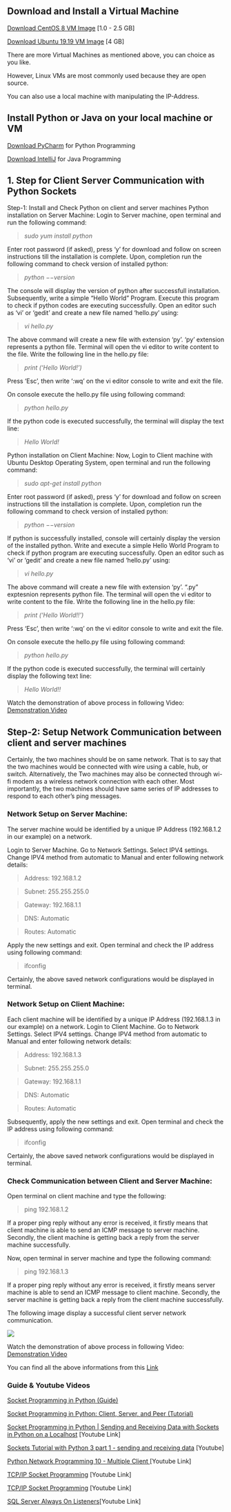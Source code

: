 ## Download and Install a Virtual Machine

[Download CentOS 8 VM Image](https://www.linuxvmimages.com/images/centos-8/) [1.0 - 2.5 GB]

[Download Ubuntu 19.19 VM Image](https://www.linuxvmimages.com/images/ubuntu-1910/) [4 GB]

There are more Virtual Machines as mentioned above, you can choice as you like. 

However, Linux VMs are most commonly used because they are open source.

You can also use a local machine with manipulating the IP-Address.

## Install Python or Java on your local machine or VM

[Download PyCharm](https://www.jetbrains.com/pycharm/download/#section=mac) for Python Programming

[Download IntelliJ](https://www.jetbrains.com/de-de/idea/) for Java Programming

## 1. Step for Client Server Communication with Python Sockets

Step-1: Install and Check Python on client and server machines
Python installation on Server Machine:
Login to Server machine, open terminal and run the following command:

> _sudo yum install python_

Enter root password (if asked), press ‘y’ for download and follow on screen instructions till the installation is complete. Upon, completion run the following command to check version of installed python:

> _python −−version_

The console will display the version of python after successfull installation. Subsequently, write a simple “Hello World” Program. Execute this program to check if python codes are executing successfully. Open an editor such as ‘vi’ or ‘gedit’ and create a new file named ‘hello.py’ using:

> _vi hello.py_

The above command will create a new file with extension ‘py’. ‘py’ extension represents a python file. Terminal will open the vi editor to write content to the file. Write the following line in the hello.py file:

> _print (‘Hello World!’)_

Press ‘Esc’, then write ‘:wq’ on the vi editor console to write and exit the file.

On console execute the hello.py file using following command:

> _python hello.py_

If the python code is executed successfully, the terminal will display the text line:

> _Hello World!_

Python installation on Client Machine:
Now, Login to Client machine with Ubuntu Desktop Operating System, open terminal and run the following command:

> _sudo apt-get install python_

Enter root password (if asked), press ‘y’ for download and follow on screen instructions till the installation is complete. Upon, completion run the following command to check version of installed python:

> _python −−version_

If python is successfully installed, console will certainly display the version of the installed python. Write and execute a simple Hello World Program to check if python program are executing successfully. Open an editor such as ‘vi’ or ‘gedit’ and create a new file named ‘hello.py’ using:

> _vi hello.py_

The above command will create a new file with extension ‘py’. “.py” exptesnion represents python file. The terminal will open the vi editor to write content to the file. Write the following line in the hello.py file:

> _print (‘Hello World!!’)_

Press ‘Esc’, then write ‘:wq’ on the vi editor console to write and exit the file.

On console execute the hello.py file using following command:

> _python hello.py_

If the python code is executed successfully, the terminal will certainly display the following text line:

> _Hello World!!_

Watch the demonstration of above process in following Video: [Demonstration Video](https://youtu.be/_W7BsESRKSY)

## Step-2: Setup Network Communication between client and server machines

Certainly, the two machines should be on same network. That is to say that the two machines would be connected with wire using a cable, hub, or switch. Alternatively, the Two machines may also be connected through wi-fi modem as a wireless network connection with each other. Most importantly, the two machines should have same series of IP addresses to respond to each other’s ping messages.

### Network Setup on Server Machine:

The server machine would be identified by a unique IP Address (192.168.1.2 in our example) on a network.

Login to Server Machine. Go to Network Settings. Select IPV4 settings. Change IPV4 method from automatic to Manual and enter following network details:

> Address: 192.168.1.2

> Subnet: 255.255.255.0

> Gateway: 192.168.1.1

> DNS: Automatic

> Routes: Automatic

Apply the new settings and exit. Open terminal and check the IP address using following command:

> ifconfig

Certainly, the above saved network configurations would be displayed in terminal.

### Network Setup on Client Machine:

Each client machine will be identified by a unique IP Address (192.168.1.3 in our example) on a network. Login to Client Machine. Go to Network Settings. Select IPV4 settings. Change IPV4 method from automatic to Manual and enter following network details:

> Address: 192.168.1.3

> Subnet: 255.255.255.0

> Gateway: 192.168.1.1

> DNS: Automatic

> Routes: Automatic

Subsequently, apply the new settings and exit. Open terminal and check the IP address using following command:

> ifconfig

Certainly, the above saved network configurations would be displayed in terminal.

### Check Communication between Client and Server Machine:

Open terminal on client machine and type the following:

> ping 192.168.1.2

If a proper ping reply without any error is received, it firstly means that client machine is able to send an ICMP message to server machine. Secondly, the client machine is getting back a reply from the server machine successfully.

Now, open terminal in server machine and type the following command:

> ping 192.168.1.3

If a proper ping reply without any error is received, it firstly means server machine is able to send an ICMP message to client machine. Secondly, the server machine is getting back a reply from the client machine successfully.

The following image display a successful client server network communication.

![](https://www.techsolveprac.com/wp-content/uploads/2018/08/ping-client-server.png)

Watch the demonstration of above process in following Video: [Demonstration Video](https://youtu.be/5br5CsWUMow)

You can find all the above informations from this [Link](https://www.techsolveprac.com/client-server-communication-python/)

### Guide & Youtube Videos 

[Socket Programming in Python (Guide)](https://realpython.com/python-sockets/)

[Socket Programming in Python: Client, Server, and Peer (Tutorial)](https://www.pubnub.com/blog/socket-programming-in-python-client-server-p2p/)

[Socket Programming in Python | Sending and Receiving Data with Sockets in Python on a Localhost](https://www.youtube.com/watch?v=T0rYSFPAR0A) [Youtube Link]

[Sockets Tutorial with Python 3 part 1 - sending and receiving data](https://www.youtube.com/watch?v=Lbfe3-v7yE0) [Youtube]

[Python Network Programming 10 - Multiple Client ](https://www.youtube.com/watch?v=Iu8_IpztiOU) [Youtube Link]

[TCP/IP Socket Programming](https://www.youtube.com/watch?v=6jteAOmdsYg&list=PLhTjy8cBISErYuLZUvVOYsR1giva2payF) [Youtube Link]

[TCP/IP Socket Programming](https://www.youtube.com/watch?v=6jteAOmdsYg&list=PLhTjy8cBISErYuLZUvVOYsR1giva2payF) [Youtube Link]

[SQL Server Always On Listeners](https://www.sqlshack.com/sql-server-always-on-listeners/)[Youtube Link]